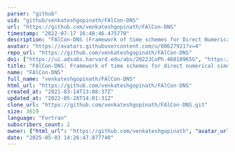 ```yaml
---
parser: "github"
uid: "github/venkateshgopinath/FAlCon-DNS"
url: "https://github.com/venkateshgopinath/FAlCon-DNS"
timestamp: "2022-07-17 16:48:46.475770"
description: "FAlCon-DNS (Framework of time schemes for Direct Numerical Simulation of Annular Convection) is a code to solve 2D thermal convection in an annulus. It has a suite of IMEX time integration schemes."
avatar: "https://avatars.githubusercontent.com/u/80627921?v=4"
repo_url: "https://github.com/venkateshgopinath/FAlCon-DNS"
doi: ["https://ui.adsabs.harvard.edu/abs/2022JCoPh.46010965G", "https://hal.inria.fr/tel-02612607", "https://ui.adsabs.harvard.edu/abs/2022ascl.soft05004G/abstract"]
title: "FAlCon-DNS: Framework of time schemes for direct numerical simulation of annular convection"
name: "FAlCon-DNS"
full_name: "venkateshgopinath/FAlCon-DNS"
html_url: "https://github.com/venkateshgopinath/FAlCon-DNS"
created_at: "2021-03-14T13:08:37Z"
updated_at: "2022-05-28T14:01:31Z"
clone_url: "https://github.com/venkateshgopinath/FAlCon-DNS.git"
size: 3619
language: "Fortran"
subscribers_count: 2
owner: {"html_url": "https://github.com/venkateshgopinath", "avatar_url": "https://avatars.githubusercontent.com/u/80627921?v=4", "login": "venkateshgopinath", "type": "User"}
date: "2025-05-03 14:26:47.877740"
---
```

